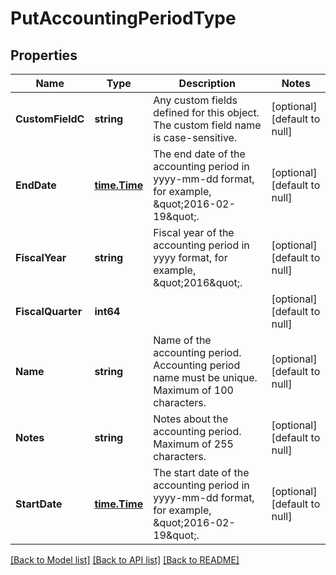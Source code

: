# PutAccountingPeriodType

## Properties
Name | Type | Description | Notes
------------ | ------------- | ------------- | -------------
**CustomFieldC** | **string** | Any custom fields defined for this object. The custom field name is case-sensitive.  | [optional] [default to null]
**EndDate** | [**time.Time**](time.Time.md) | The end date of the accounting period in yyyy-mm-dd format, for example, \&quot;2016-02-19\&quot;.  | [optional] [default to null]
**FiscalYear** | **string** | Fiscal year of the accounting period in yyyy format, for example, \&quot;2016\&quot;.  | [optional] [default to null]
**FiscalQuarter** | **int64** |  | [optional] [default to null]
**Name** | **string** | Name of the accounting period.  Accounting period name must be unique. Maximum of 100 characters.  | [optional] [default to null]
**Notes** | **string** | Notes about the accounting period.  Maximum of 255 characters.  | [optional] [default to null]
**StartDate** | [**time.Time**](time.Time.md) | The start date of the accounting period in yyyy-mm-dd format, for example, \&quot;2016-02-19\&quot;.  | [optional] [default to null]

[[Back to Model list]](../README.md#documentation-for-models) [[Back to API list]](../README.md#documentation-for-api-endpoints) [[Back to README]](../README.md)


